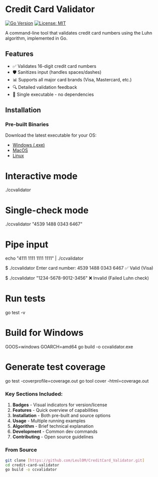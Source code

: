 # Credit Card Validator

[![Go Version](https://img.shields.io/badge/go-1.21+-blue.svg)](https://golang.org/dl/)
[![License: MIT](https://img.shields.io/badge/License-MIT-yellow.svg)](https://opensource.org/licenses/MIT)

A command-line tool that validates credit card numbers using the Luhn algorithm, implemented in Go.

## Features

- ✅ Validates 16-digit credit card numbers
- 🛡️ Sanitizes input (handles spaces/dashes)
- 📊 Supports all major card brands (Visa, Mastercard, etc.)
- 🔍 Detailed validation feedback
- 🚀 Single executable - no dependencies

## Installation

### Pre-built Binaries
Download the latest executable for your OS:

- [Windows (.exe)](https://example.com/download/ccvalidator.exe)
- [MacOS](https://example.com/download/ccvalidator-mac)
- [Linux](https://example.com/download/ccvalidator-linux)

# Interactive mode
./ccvalidator

# Single-check mode
./ccvalidator "4539 1488 0343 6467"

# Pipe input
echo "4111 1111 1111 1111" | ./ccvalidator

$ ./ccvalidator
Enter card number: 4539 1488 0343 6467
✅ Valid (Visa)

$ ./ccvalidator "1234-5678-9012-3456"
❌ Invalid (Failed Luhn check)

# Run tests
go test -v

# Build for Windows
GOOS=windows GOARCH=amd64 go build -o ccvalidator.exe

# Generate test coverage
go test -coverprofile=coverage.out
go tool cover -html=coverage.out


### Key Sections Included:
1. **Badges** - Visual indicators for version/license
2. **Features** - Quick overview of capabilities
3. **Installation** - Both pre-built and source options
4. **Usage** - Multiple running examples
5. **Algorithm** - Brief technical explanation
6. **Development** - Common dev commands
7. **Contributing** - Open source guidelines

### From Source
```bash
git clone [https://github.com/Leul0M/CreditCard_Validator.git]
cd credit-card-validator
go build -o ccvalidator
